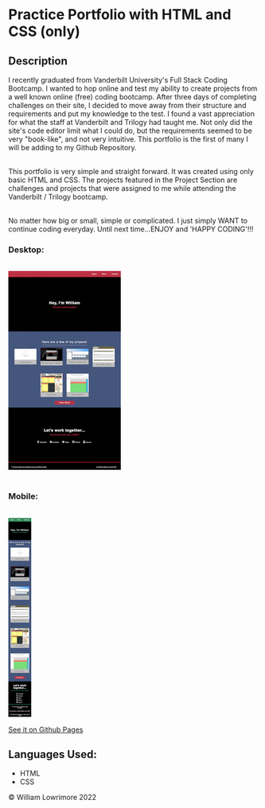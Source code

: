 # Practice Portfolio with HTML and CSS (only)

## Description

I recently graduated from Vanderbilt University's Full Stack Coding Bootcamp. I wanted to hop online and test my ability to create projects from a well known online (free) coding bootcamp. After three days of completing challenges on their site, I decided to move away from their structure and requirements and put my knowledge to the test. I found a vast appreciation for what the staff at Vanderbilt and Trilogy had taught me. Not only did the site's code editor limit what I could do, but the requirements seemed to be very "book-like", and not very intuitive. This portfolio is the first of many I will be adding to my Github Repository.<br><br>

This portfolio is very simple and straight forward. It was created using only basic HTML and CSS. The projects featured in the Project Section are challenges and projects that were assigned to me while attending the Vanderbilt / Trilogy bootcamp.<br><br>

No matter how big or small, simple or complicated. I just simply WANT to continue coding everyday. Until next time...ENJOY and 'HAPPY CODING'!!!

<h3>Desktop:</h2><br>
<img src="assets/images/ss-1.jpg" alt="screenshot"><br><br>

<h3>Mobile:</h2><br>
<img src="assets/images/ss-2.jpg" alt="screenshot"><br>

<a href="https://wlowrimore.github.io/post_bc_continuing_simple_portfolio_2022/" target="_bland" rel="noreferrer">See it on Github Pages</a><br>

## Languages Used:

- HTML<br>
- CSS<br>

&copy; William Lowrimore 2022

